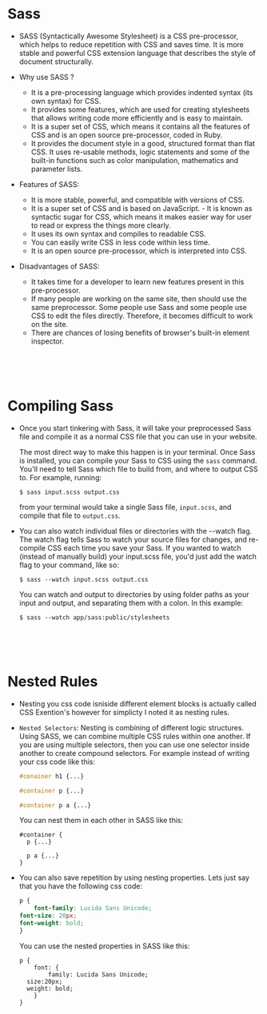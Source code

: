 # Sass

- SASS (Syntactically Awesome Stylesheet) is a CSS pre-processor, which helps to reduce repetition with CSS and saves time. It is more stable and powerful CSS extension language that describes the style of document structurally. 

- Why use SASS ?
	- It is a pre-processing language which provides indented syntax (its own syntax) for CSS.
	- It provides some features, which are used for creating stylesheets that allows writing code more efficiently and is easy to maintain.
	- It is a super set of CSS, which means it contains all the features of CSS and is an open source pre-processor, coded in Ruby.
	- It provides the document style in a good, structured format than flat CSS. It uses re-usable methods, logic statements and some of the built-in functions such as color manipulation, mathematics and parameter lists.
	
- Features of SASS:
	- It is more stable, powerful, and compatible with versions of CSS.
	- It is a super set of CSS and is based on JavaScript.		- It is known as syntactic sugar for CSS, which means it makes easier way for user to read or express the things more clearly.
	- It uses its own syntax and compiles to readable CSS.
	- You can easily write CSS in less code within less time.
	- It is an open source pre-processor, which is interpreted into CSS.
		
- Disadvantages of SASS:
	- It takes time for a developer to learn new features present in this pre-processor.
	- If many people are working on the same site, then should use the same preprocessor. Some people use Sass and some people use CSS to edit the files directly. Therefore, it becomes difficult to work on the site.
	- There are chances of losing benefits of browser's built-in element inspector.
	
<br>
<br>
<br>

# Compiling Sass

- Once you start tinkering with Sass, it will take your preprocessed Sass file and compile it as a normal CSS file that you can use in your website. 

  The most direct way to make this happen is in your terminal. Once Sass is installed, you can compile your Sass to CSS using the `sass` command. You'll need to tell Sass which file to build from, and where to output CSS to. For example, running:
  ```
  $ sass input.scss output.css
  ```
  from your terminal would take a single Sass file, `input.scss`, and compile that file to `output.css`.
  
- You can also watch individual files or directories with the --watch flag. The watch flag tells Sass to watch your source files for changes, and re-compile CSS each time you save your Sass. If you wanted to watch (instead of manually build) your input.scss file, you'd just add the watch flag to your command, like so:
  ```
  $ sass --watch input.scss output.css
  ```
  You can watch and output to directories by using folder paths as your input and output, and separating them with a colon. In this example:
  ```
  $ sass --watch app/sass:public/stylesheets
  ```
  
<br>
<br>
<br>

# Nested Rules

- Nesting you css code isniside different element blocks is actually called CSS Exention's however for simplicty I noted it as nesting rules.

- `Nested Selectors`: Nesting is combining of different logic structures. Using SASS, we can combine multiple CSS rules within one another. If you are using multiple selectors, then you can use one selector inside another to create compound selectors. For example instead of writing your css code like this:
	```css
	#conainer h1 {...}
	
	#container p {...}
	
	#container p a {...}
	```
	You can nest them in each other in SASS like this:
	```
	#container {
	  p {...}
		
	  p a {...}
	}
	```
	
- You can also save repetition by using nesting properties. Lets just say that you have the following css code:
	```css
	p {
		font-family: Lucida Sans Unicode;
  	font-size: 20px;
  	font-weight: bold;
	}
	```
	You can use the nested properties in SASS like this:
	```
	p {
		font: {
			family: Lucida Sans Unicode;
      size:20px;
      weight: bold;
		}
	}
	```
	
  
  


	
	
